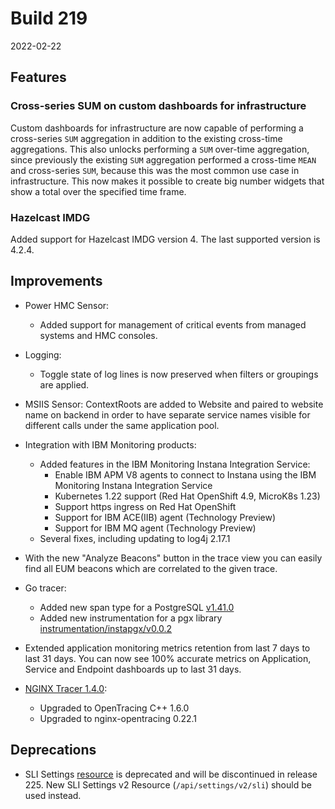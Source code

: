 # Build 219

2022-02-22

## Features

### Cross-series SUM on custom dashboards for infrastructure

Custom dashboards for infrastructure are now capable of performing a cross-series `SUM` aggregation in addition to the existing cross-time aggregations. This also unlocks performing a `SUM` over-time aggregation, since previously the existing `SUM` aggregation performed a cross-time `MEAN` and cross-series `SUM`, because this was the most common use case in infrastructure. This now makes it possible to create big number widgets that show a total over the specified time frame.

### Hazelcast IMDG

Added support for Hazelcast IMDG version 4. The last supported version is 4.2.4.

## Improvements

* Power HMC Sensor:
    - Added support for management of critical events from managed systems and HMC consoles.

* Logging:
    - Toggle state of log lines is now preserved when filters or groupings are applied.

* MSIIS Sensor: ContextRoots are added to Website and paired to website name on backend in order to have separate service names visible for different calls under the same application pool.

* Integration with IBM Monitoring products:
    - Added features in the IBM Monitoring Instana Integration Service:
        - Enable IBM APM V8 agents to connect to Instana using the IBM Monitoring Instana Integration Service
        - Kubernetes 1.22 support (Red Hat OpenShift 4.9, MicroK8s 1.23)
        - Support https ingress on Red Hat OpenShift
        - Support for IBM ACE(IIB) agent (Technology Preview)
        - Support for IBM MQ agent (Technology Preview)
    - Several fixes, including updating to log4j 2.17.1

* With the new "Analyze Beacons" button in the trace view you can easily find all EUM beacons which are correlated to the given trace.

* Go tracer:
    - Added new span type for a PostgreSQL [v1.41.0](https://github.com/instana/go-sensor/releases/tag/v1.41.0)
    - Added new instrumentation for a pgx library [instrumentation/instapgx/v0.0.2](https://github.com/instana/go-sensor/releases/tag/instrumentation%2Finstapgx%2Fv0.0.2)

* Extended application monitoring metrics retention from last 7 days to last 31 days. You can now see 100% accurate metrics on Application, Service and Endpoint dashboards up to last 31 days.

* [NGINX Tracer 1.4.0](https://github.com/instana/nginx-tracing/tree/1.4.0#140-2022-02-04):
    - Upgraded to OpenTracing C++ 1.6.0
    - Upgraded to nginx-opentracing 0.22.1

## Deprecations

* SLI Settings [resource](https://instana.github.io/openapi/#tag/SLI-Settings) is deprecated and will be discontinued in release 225. New SLI Settings v2 Resource (`/api/settings/v2/sli`) should be used instead.
